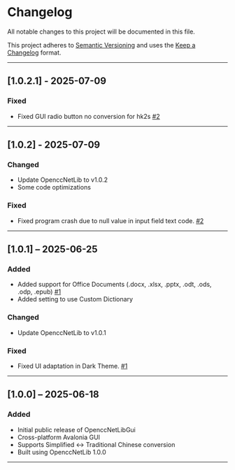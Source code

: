 # Changelog

All notable changes to this project will be documented in this file.

This project adheres to [Semantic Versioning](https://semver.org/spec/v2.0.0.html) and uses the [Keep a Changelog](https://keepachangelog.com/en/1.0.0/) format.

---

## [1.0.2.1] - 2025-07-09
### Fixed
- Fixed GUI radio button no conversion for hk2s [#2](https://github.com/laisuk/OpenccNetLibGui/issues/2#issuecomment-3051032619)

---

## [1.0.2] - 2025-07-09
### Changed
- Update OpenccNetLib to v1.0.2
- Some code optimizations

### Fixed
- Fixed program crash due to null value in input field text code. [#2](https://github.com/laisuk/OpenccNetLibGui/issues/2)

---

## [1.0.1] – 2025-06-25
### Added
- Added support for Office Documents (.docx, .xlsx, .pptx, .odt, .ods, .odp, .epub) [#1](https://github.com/laisuk/OpenccNetLibGui/issues/1#issue-3147388190)
- Added setting to use Custom Dictionary

### Changed
- Update OpenccNetLib to v1.0.1

### Fixed
- Fixed UI adaptation in Dark Theme. [#1](https://github.com/laisuk/OpenccNetLibGui/issues/1#issuecomment-2993268242)

---

## [1.0.0] – 2025-06-18
### Added
- Initial public release of OpenccNetLibGui
- Cross-platform Avalonia GUI
- Supports Simplified <-> Traditional Chinese conversion
- Built using OpenccNetLib 1.0.0

---
